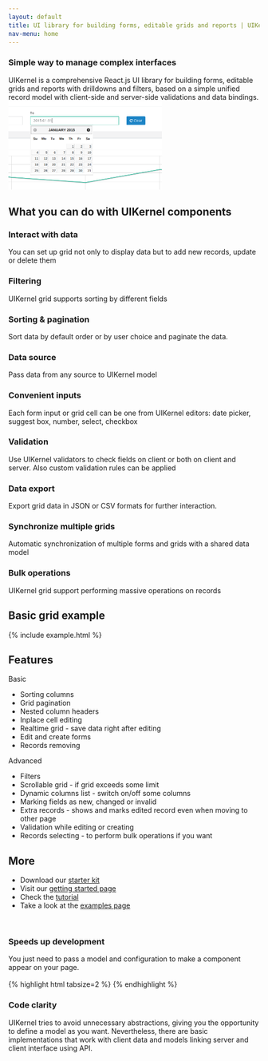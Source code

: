 ```yaml
---
layout: default
title: UI library for building forms, editable grids and reports | UIKernel
nav-menu: home
---
```


<div class="love-video row">
  <div class="col-sm-8">
    <h3>Simple way to manage complex interfaces</h3>
    UIKernel is a comprehensive React.js UI library for building forms, editable grids and reports with drilldowns and filters, based on a simple unified record model with client-side and server-side validations and data bindings.
    <!--div class="actions">
      <a href="/docs/grid-interface.html" class="btn-bordered">Read more</a>
    </div-->
  </div>
  <div class="col-sm-4">
    <img src="/static/images/example-1.png" class="pull-right"/>
  </div>
</div>

<div class="home-example">
  <h2>What you can do with UIKernel components</h2>
</div>
<div class="home-example">
  <div class="row">
    <div class="col-md-4"><h3><i class="fa fa-pencil-square-o grid-i"></i>Interact with data</h3><p>You can set up grid not only to display data but to add new records, update or delete them</p></div>
    <div class="col-md-4"><h3><i class="fa fa-filter grid-i"></i>Filtering</h3><p>UIKernel grid supports sorting by different fields</p></div>
    <div class="col-md-4"><h3><i class="fa fa-sort-amount-asc grid-i"></i>Sorting & pagination</h3><p>Sort data by default order or by user choice and paginate the data.</p></div>
  </div>
  <div class="row">
    <div class="col-md-4"><h3><i class="fa fa-database grid-i"></i>Data source</h3><p>Pass data from any source to UIKernel model</p></div>
    <div class="col-md-4"><h3><i class="fa fa-keyboard-o grid-i"></i>Convenient inputs</h3><p>Each form input or grid cell can be one from UIKernel editors: date picker, suggest box, number, select, checkbox</p></div>
    <div class="col-md-4"><h3><i class="fa fa-check-square-o grid-i"></i>Validation</h3><p>Use UIKernel validators to check fields on client or both on client and server. Also custom validation rules can be applied</p></div>
  </div>
  <div class="row">
    <div class="col-md-4"><h3><i class="fa fa-download grid-i"></i>Data export</h3><p>Export grid data in JSON or CSV formats for further interaction.</p></div>
    <div class="col-md-4"><h3><i class="fa fa-refresh grid-i"></i>Synchronize multiple grids</h3><p>Automatic synchronization of multiple forms and grids with a shared data model</p></div>
    <div class="col-md-4"><h3><i class="fa  fa-users grid-i"></i>Bulk operations</h3><p>UIKernel grid support performing massive operations on records</p></div>
  </div>
</div>

<div class="home-example">
  <h2>Basic grid example</h2>
  {% include example.html %}
</div>

<div class="hide">
  <h2>Features</h2>
  <div class="row">
    <div class="col-sm-6">
      Basic
      <ul>
        <li>Sorting columns</li>
        <li>Grid pagination</li>
        <li>Nested column headers</li>
        <li>Inplace cell editing</li>
        <li>Realtime grid - save data right after editing</li>
        <li>Edit and create forms</li>
        <li>Records removing</li>
      </ul>
    </div>
    <div class="col-sm-6">
      Advanced
      <ul>
        <li>Filters</li>
        <li>Scrollable grid - if grid exceeds some limit</li>
        <li>Dynamic columns list - switch on/off some columns</li>
        <li>Marking fields as new, changed or invalid</li>
        <li>Extra records - shows and marks edited record even when moving to other page</li>
        <li>Validation while editing or creating</li>
        <li>Records selecting - to perform bulk operations if you want</li>
      </ul>
    </div>
  </div>

  <h2>More</h2>
  <ul>
    <li>Download our <a href="/uikernel/uikernel-{{ site.uikernel_version }}.tar.gz">starter kit</a></li>
    <li>Visit our <a href="/docs/getting-started.html">getting started page</a></li>
    <li>Check the <a href="/docs/tutorial.html">tutorial</a></li>
    <li>Take a look at the <a href="#">examples page</a></li>
  </ul>
</div>

<br />
<h3>Speeds up development</h3>
You just need to pass a model and configuration to make a component appear on your page.
<br />
<br />
{% highlight html tabsize=2 %}
<UIKernel.Grid
  model={model}
  cols={columns}
/>
{% endhighlight %}
<br />
<h3>Code clarity</h3>
UIKernel tries to avoid unnecessary abstractions, giving you the opportunity to define a model as you want.
Nevertheless, there are basic implementations that work with client data and models linking server and
client interface using API.
